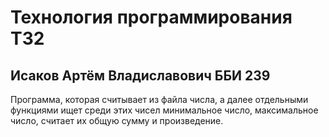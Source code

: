 # Технология программирования ТЗ2
## Исаков Артём Владиславович ББИ 239
Программа, которая считывает из файла числа, а далее отдельными функциями ищет среди этих чисел минимальное число, максимальное число, считает их общую сумму и произведение.

